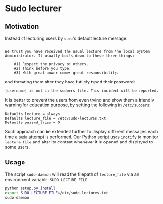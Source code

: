 # Sudo lecturer

## Motivation

Instead of lecturing users by `sudo`'s default lecture message:
```

We trust you have received the usual lecture from the local System
Administrator. It usually boils down to these three things:

    #1) Respect the privacy of others.
    #2) Think before you type.
    #3) With great power comes great responsibility.
```

and threating them after they have futilely typed their password:

```
[username] is not in the sudoers file. This incident will be reported.
```

It is better to prevent the users from even trying and show them
a friendly warning for education purpose, by setting the following
in `/etc/sudoers`:


```
Defaults lecture = always
Defaults lecture_file = /etc/sudo-lectures.txt
Defaults passwd_tries = 0
```

Such approach can be extended further to display different
messages each time a `sudo` attempt is performed.  Our Python
script uses `inotify` to monitor `lecture_file` and alter its
content whenever it is opened and displayed to some users.

## Usage

The script `sudo-daemon` will read the filepath of `lecture_file`
via an environment variable: `SUDO_LECTURE_FILE`.

``` bash
python setup.py install
export SUDO_LECTURE_FILE=/etc/sudo-lectures.txt
sudo-daemon
```
